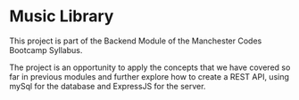 # Music Library

This project is part of the Backend Module of the Manchester Codes Bootcamp Syllabus.

The project is an opportunity to apply the concepts that we have covered so far in previous modules and further explore how to create a REST API, using mySql for the database and ExpressJS for the server. 

